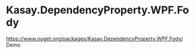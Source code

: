 # Kasay.DependencyProperty.WPF.Fody
https://www.nuget.org/packages/Kasay.DependencyProperty.WPF.Fody/
Demo
